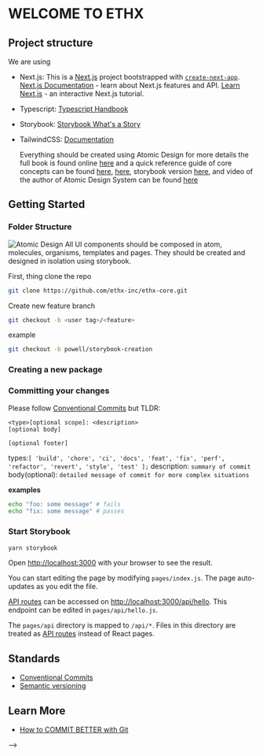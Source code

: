 # WELCOME TO ETHX

## Project structure

We are using

-   Next.js:
    This is a [Next.js](https://nextjs.org/) project bootstrapped with [`create-next-app`](https://github.com/vercel/next.js/tree/canary/packages/create-next-app).
    [Next.js Documentation](https://nextjs.org/docs) - learn about Next.js features and API.
    [Learn Next.js](https://nextjs.org/learn) - an interactive Next.js tutorial.
-   Typescript:
    [Typescript Handbook](https://www.typescriptlang.org/docs/handbook/intro.html)
-   Storybook:
    [Storybook What's a Story](https://storybook.js.org/docs/react/get-started/whats-a-story)
-   TailwindCSS:
    [Documentation](https://tailwindcss.com/docs)

    Everything should be created using Atomic Design for more details the full book is found online [here](https://atomicdesign.bradfrost.com/table-of-contents/) and a quick reference guide of core concepts can be found [here](https://xd.adobe.com/ideas/process/ui-design/atomic-design-principles-methodology-101/), [here](https://bradfrost.com/blog/post/atomic-web-design/), storybook version [here](https://storybook.js.org/blog/storybook-addons-to-manage-data-state/), and video of the author of Atomic Design System can be found [here](https://www.youtube.com/watch?v=W-h1FtNYim4)

## Getting Started

### Folder Structure
![Atomic Design](https://bradfrost.com/wp-content/uploads/2013/06/atomic-design.png)
All UI components should be composed in atom, molecules, organisms, templates and pages. They should be created and designed in isolation using storybook.

First, thing clone the repo

```bash
git clone https://github.com/ethx-inc/ethx-core.git
```

Create new feature branch

```bash
git checkout -b <user tag>/<feature>
```

example

```bash
git checkout -b powell/storybook-creation
```

### Creating a new package

### Committing your changes

Please follow [Conventional Commits](https://www.conventionalcommits.org/en/v1.0.0-beta.2/) but TLDR:

```
<type>[optional scope]: <description>
[optional body]

[optional footer]
```

types:`[ 'build', 'chore', 'ci', 'docs', 'feat', 'fix', 'perf', 'refactor', 'revert', 'style', 'test' ];`
description: `summary of commit`
body(optional): `detailed message of commit for more complex situations`

**examples**

```bash
echo "foo: some message" # fails
echo "fix: some message" # passes
```

### Start Storybook

```bash
yarn storybook
```

Open [http://localhost:3000](http://localhost:3000) with your browser to see the result.

You can start editing the page by modifying `pages/index.js`. The page auto-updates as you edit the file.

[API routes](https://nextjs.org/docs/api-routes/introduction) can be accessed on [http://localhost:3000/api/hello](http://localhost:3000/api/hello). This endpoint can be edited in `pages/api/hello.js`.

The `pages/api` directory is mapped to `/api/*`. Files in this directory are treated as [API routes](https://nextjs.org/docs/api-routes/introduction) instead of React pages.

## Standards

-   [Conventional Commits](https://www.conventionalcommits.org/en/v1.0.0-beta.2/)
-   [Semantic versioning](https://semver.org/#backusnaur-form-grammar-for-valid-semver-versions)

## Learn More

-   [How to COMMIT BETTER with Git](https://www.youtube.com/watch?v=Hlp-9cdImSM)

<!-- To learn more about Next.js, take a look at the following resources: -->

<!-- ## Deploy on Vercel

The easiest way to deploy your Next.js app is to use the [Vercel Platform](https://vercel.com/new?utm_medium=default-template&filter=next.js&utm_source=create-next-app&utm_campaign=create-next-app-readme) from the creators of Next.js.

Check out our [Next.js deployment documentation](https://nextjs.org/docs/deployment) for more details. --> -->
